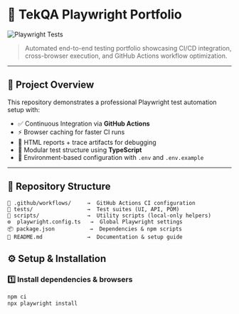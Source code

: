 # 🧪 TekQA Playwright Portfolio  
![Playwright Tests](https://github.com/rmgoede/tekqa-playwright-portfolio/actions/workflows/playwright.yml/badge.svg)


> Automated end-to-end testing portfolio showcasing CI/CD integration, cross-browser execution, and GitHub Actions workflow optimization.

---

## 🚀 Project Overview
This repository demonstrates a professional Playwright test automation setup with:

- ✅ Continuous Integration via **GitHub Actions**
- ⚡ Browser caching for faster CI runs
- 🧭 HTML reports + trace artifacts for debugging
- 🧩 Modular test structure using **TypeScript**
- 🔐 Environment-based configuration with `.env` and `.env.example`

---
## 📂 Repository Structure
```
📁 .github/workflows/     →  GitHub Actions CI configuration  
🧪 tests/                 →  Test suites (UI, API, POM)  
🧰 scripts/               →  Utility scripts (local-only helpers)  
⚙️  playwright.config.ts   →  Global Playwright settings  
📦 package.json           →  Dependencies & npm scripts  
📘 README.md              →  Documentation & setup guide  
```

## ⚙️ Setup & Installation

### 1️⃣ Install dependencies & browsers
```bash
npm ci
npx playwright install
